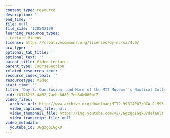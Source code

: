 ```yaml
---
content_type: resource
description: ''
end_time: ''
file: null
file_size: '128542199'
learning_resource_types:
- Lecture Videos
license: https://creativecommons.org/licenses/by-nc-sa/4.0/
ocw_type: ''
optional_tab_title: ''
optional_text: ''
parent_title: Video Lectures
parent_type: CourseSection
related_resources_text: ''
resource_index_text: ''
resourcetype: Video
start_time: ''
title: 'Day 5: Conclusion, and More of the MIT Museum''s Nautical Collections'
uid: f01482f5-4a62-7aeb-6d80-7ed84b060bf7
video_files:
  archive_url: http://www.archive.org/download/MIT2.993IAP07/OCW-2.993-26jan2007_300k.mp4
  video_captions_file: null
  video_thumbnail_file: https://img.youtube.com/vi/JGgzgqIGgk0/default.jpg
  video_transcript_file: null
video_metadata:
  youtube_id: JGgzgqIGgk0
---
```

